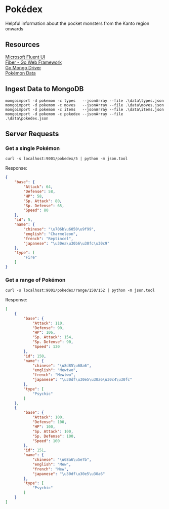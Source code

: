 # Pokédex

Helpful information about the pocket monsters from the Kanto region onwards

## Resources

[Microsoft Fluent UI](https://developer.microsoft.com/en-us/fluentui#/get-started/web)  
[Fiber - Go Web Framework](https://github.com/gofiber/fiber)  
[Go Mongo Driver](https://pkg.go.dev/go.mongodb.org/mongo-driver)  
[Pokémon Data](https://github.com/fanzeyi/pokemon.json)  

## Ingest Data to MongoDB

```text
mongoimport -d pokemon -c types   --jsonArray --file .\data\types.json
mongoimport -d pokemon -c moves   --jsonArray --file .\data\moves.json
mongoimport -d pokemon -c items   --jsonArray --file .\data\items.json
mongoimport -d pokemon -c pokedex --jsonArray --file .\data\pokedex.json
```

## Server Requests

### Get a single Pokémon

`curl -s localhost:9001/pokedex/5 | python -m json.tool`

Response:

```json
{
    "base": {
        "Attack": 64,
        "Defense": 58,
        "HP": 58,
        "Sp. Attack": 80,
        "Sp. Defense": 65,
        "Speed": 80
    },
    "id": 5,
    "name": {
        "chinese": "\u706b\u6050\u9f99",
        "english": "Charmeleon",
        "french": "Reptincel",
        "japanese": "\u30ea\u30b6\u30fc\u30c9"
    },
    "type": [
        "Fire"
    ]
}
```

### Get a range of Pokémon

`curl -s localhost:9001/pokedex/range/150/152 | python -m json.tool`

Response:

```json
[
    {
        "base": {
            "Attack": 110,
            "Defense": 90,
            "HP": 106,
            "Sp. Attack": 154,
            "Sp. Defense": 90,
            "Speed": 130
        },
        "id": 150,
        "name": {
            "chinese": "\u8d85\u68a6",
            "english": "Mewtwo",
            "french": "Mewtwo",
            "japanese": "\u30df\u30e5\u30a6\u30c4\u30fc"
        },
        "type": [
            "Psychic"
        ]
    },
    {
        "base": {
            "Attack": 100,
            "Defense": 100,
            "HP": 100,
            "Sp. Attack": 100,
            "Sp. Defense": 100,
            "Speed": 100
        },
        "id": 151,
        "name": {
            "chinese": "\u68a6\u5e7b",
            "english": "Mew",
            "french": "Mew",
            "japanese": "\u30df\u30e5\u30a6"
        },
        "type": [
            "Psychic"
        ]
    }
]
